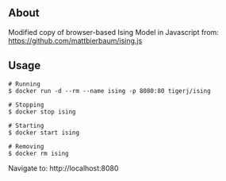 ## About
Modified copy of browser-based Ising Model in Javascript from: https://github.com/mattbierbaum/ising.js

## Usage
```
# Running
$ docker run -d --rm --name ising -p 8080:80 tigerj/ising

# Stopping
$ docker stop ising

# Starting
$ docker start ising

# Removing
$ docker rm ising
```

Navigate to: http://localhost:8080
